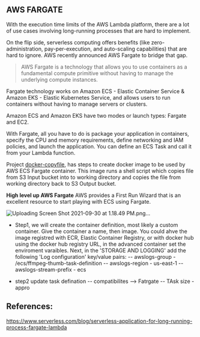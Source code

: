 AWS FARGATE
----------------

With the execution time limits of the AWS Lambda platform, there are a lot of use cases involving long-running processes that
are hard to implement.

On the flip side, serverless computing offers benefits (like zero-administration, pay-per-execution, and auto-scaling capabilities)
that are hard to ignore. AWS recently announced AWS Fargate to bridge that gap.

>AWS Fargate is a technology that allows you to use containers as a fundamental compute primitive without having to manage the 
underlying compute instances.

Fargate technology works on Amazon ECS - Elastic Container Service & Amazon EKS - Elastic Kubernetes Service, and allows users to run containers without having to manage servers or clusters.

Amazon ECS and Amazon EKS have two modes or launch types: Fargate and EC2.

With Fargate, all you have to do is package your application in containers, specify the CPU and memory requirements, define networking
and IAM policies, and launch the application. You can define an ECS Task and call it from your Lambda function.


Project [docker-copyfile](https://github.com/paramraghavan/123ofaws/tree/main/aws-fargate/docker-copyfile), has steps to create docker image to be used by AWS ECS Fargate container.
This image runs a shell script which copies file from S3 Input bucket into to  working directory and copies the file from working directory back to S3 Output bucket.

**High level up AWS Fargate**
AWS provides a First Run Wizard that is an excellent resource to start playing with ECS using Fargate. 

![Uploading Screen Shot 2021-09-30 at 1.18.49 PM.png…]()

- Step1, we will create the container definition, most likely a custom container. Give the container a name, then image. You could ahve the image registred with ECR, Elastic Container Registry, or with docker hub using the docker hub registry URL, in the advanced container set the enviroment varaibles. Next, in the 'STORAGE AND LOGGING' add the following 'Log configuration' key/value pairs:
-- awslogs-group - /ecs/ffmpeg-thumb-task-definition
-- awslogs-region - us-east-1
-- awslogs-stream-prefix - ecs

- step2 update task defination 
-- compatibilites --> Fatrgate
-- TAsk size - appro

## References:
https://www.serverless.com/blog/serverless-application-for-long-running-process-fargate-lambda
